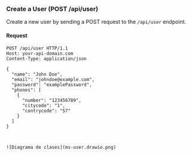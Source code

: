 
### Create a User (POST /api/user)

Create a new user by sending a POST request to the `/api/user` endpoint.

#### Request

```http
POST /api/user HTTP/1.1
Host: your-api-domain.com
Content-Type: application/json

{
  "name": "John Doe",
  "email": "johndoe@example.com",
  "password": "examplePassword",
  "phones": [
    {
      "number": "123456789",
      "citycode": "1",
      "contrycode": "57"
    }
  ]
}



![Diagrama de clases](ms-user.drawio.png)